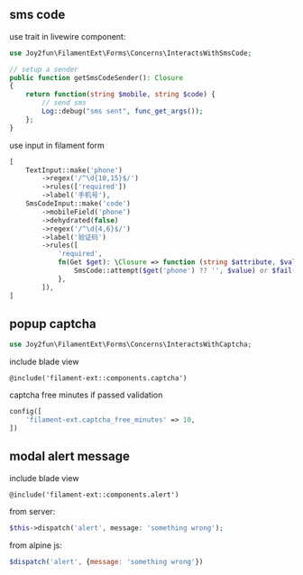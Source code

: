 ## sms code

use trait in livewire component:
```php
use Joy2fun\FilamentExt\Forms\Concerns\InteractsWithSmsCode;

// setup a sender
public function getSmsCodeSender(): Closure
{
    return function(string $mobile, string $code) {
        // send sms 
        Log::debug("sms sent", func_get_args());
    };
}
```

use input in filament form
```php
[
    TextInput::make('phone')
        ->regex('/^\d{10,15}$/')
        ->rules(['required'])
        ->label('手机号'),
    SmsCodeInput::make('code')
        ->mobileField('phone')
        ->dehydrated(false)
        ->regex('/^\d{4,6}$/')
        ->label('验证码')
        ->rules([
            'required',
            fn(Get $get): \Closure => function (string $attribute, $value, \Closure $fail) use ($get) {
                SmsCode::attempt($get('phone') ?? '', $value) or $fail('验证码无效');
            },
        ]),
]
```

## popup captcha

```php
use Joy2fun\FilamentExt\Forms\Concerns\InteractsWithCaptcha;
```

include blade view
```blade
@include('filament-ext::components.captcha')
```

captcha free minutes if passed validation
```php
config([
    'filament-ext.captcha_free_minutes' => 10,
])
```

## modal alert message

include blade view
```blade
@include('filament-ext::components.alert')
```

from server:
```php
$this->dispatch('alert', message: 'something wrong');
```

from alpine js:
```js
$dispatch('alert', {message: 'something wrong'})
```
